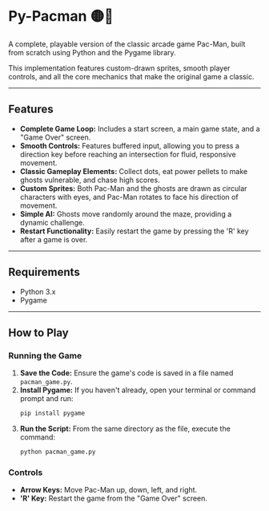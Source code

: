 # Py-Pacman 🟡👻

A complete, playable version of the classic arcade game Pac-Man, built from scratch using Python and the Pygame library.

This implementation features custom-drawn sprites, smooth player controls, and all the core mechanics that make the original game a classic.

---

## Features

-   **Complete Game Loop:** Includes a start screen, a main game state, and a "Game Over" screen.
-   **Smooth Controls:** Features buffered input, allowing you to press a direction key before reaching an intersection for fluid, responsive movement.
-   **Classic Gameplay Elements:** Collect dots, eat power pellets to make ghosts vulnerable, and chase high scores.
-   **Custom Sprites:** Both Pac-Man and the ghosts are drawn as circular characters with eyes, and Pac-Man rotates to face his direction of movement.
-   **Simple AI:** Ghosts move randomly around the maze, providing a dynamic challenge.
-   **Restart Functionality:** Easily restart the game by pressing the 'R' key after a game is over.

---

## Requirements

-   Python 3.x
-   Pygame

---

## How to Play

### Running the Game

1.  **Save the Code:** Ensure the game's code is saved in a file named `pacman_game.py`.
2.  **Install Pygame:** If you haven't already, open your terminal or command prompt and run:
    ```bash
    pip install pygame
    ```
3.  **Run the Script:** From the same directory as the file, execute the command:
    ```bash
    python pacman_game.py
    ```

### Controls

-   **Arrow Keys:** Move Pac-Man up, down, left, and right.
-   **'R' Key:** Restart the game from the "Game Over" screen.
